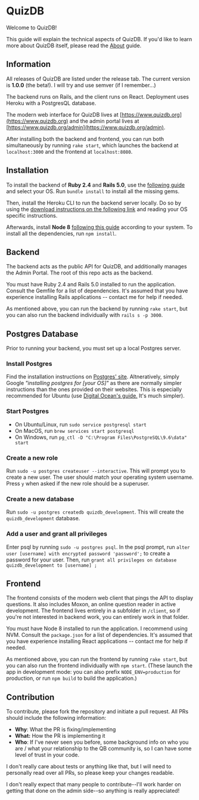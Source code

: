 # QuizDB

Welcome to QuizDB!

This guide will explain the technical aspects of QuizDB. If you'd like to learn more about QuizDB itself, please read the [About](https://www.quizdb.org/about) guide.

## Information

All releases of QuizDB are listed under the release tab. The current version is **1.0.0** (the beta!). I will try and use semver (if I remember...)

The backend runs on Rails, and the client runs on React. Deployment uses Heroku with a PostgresQL database.

The modern web interface for QuizDB lives at [https://www.quizdb.org](https://www.quizdb.org) and the admin portal lives at [https://www.quizdb.org/admin](https://www.quizdb.org/admin).

After installing both the backend and frontend, you can run both simultaneously by running `rake start`, which launches the backend at `localhost:3000` and the frontend at `localhost:8080`.

## Installation

To install the backend of **Ruby 2.4** and **Rails 5.0**, use the [following guide](https://gorails.com/setup/ubuntu/16.04) and select your OS. Run `bundle install` to install all the missing gems.

Then, install the Heroku CLI to run the backend server locally. Do so by using the [download instructions on the following link](https://devcenter.heroku.com/articles/heroku-cli) and reading your OS specific instructions.

Afterwards, install **Node 8** [following this guide](https://nodejs.org/en/download/package-manager/#nvm) according to your system. To install all the dependencies, run `npm install`.

## Backend

The backend acts as the public API for QuizDB, and additionally manages the Admin Portal. The root of this repo acts as the backend.

You must have Ruby 2.4 and Rails 5.0 installed to run the application. Consult the Gemfile for a list of dependencies. It's assumed that you have experience installing Rails applications -- contact me for help if needed.

As mentioned above, you can run the backend by running `rake start`, but you can also run the backend individually with `rails s -p 3000`.

## Postgres Database

Prior to running your backend, you must set up a local Postgres server.

### Install Postgres

Find the installation instructions on [Postgres' site](https://www.postgresql.org/download/). Altneratively, simply Google _"installing postgres for [your OS]"_ as there are normally simpler instructions than the ones provided on their websites. This is especially recommended for Ubuntu (use [Digital Ocean's guide.](https://www.digitalocean.com/community/tutorials/how-to-install-and-use-postgresql-on-ubuntu-18-04) It's much simpler).

### Start Postgres

- On Ubuntu/Linux, run `sudo service postgresql start`
- On MacOS, run `brew services start postgresql`
- On Windows, run `pg_ctl -D "C:\Program Files\PostgreSQL\9.6\data" start`

### Create a new role

Run `sudo -u postgres createuser --interactive`. This will prompt you to create a new user. The user should match your operating system username. Press `y` when asked if the new role should be a superuser.

### Create a new database

Run `sudo -u postgres createdb quizdb_development`.
This will create the `quizdb_development` database.

### Add a user and grant all privileges

Enter psql by running `sudo -u postgres psql`.
In the psql prompt, run `alter user [username] with encrypted password 'password';` to create a password for your user.
Then, run `grant all privileges on database quizdb_development to [username] ;`

## Frontend

The frontend consists of the modern web client that pings the API to display questions. It also includes Moxon, an online question reader in active development. The frontend lives entirely in a subfolder in `/client`, so if you're not interested in backend work, you can entirely work in that folder.

You must have Node 8 installed to run the application. I recommend using NVM. Consult the `package.json` for a list of dependencies. It's assumed that you have experience installing React applications -- contact me for help if needed.

As mentioned above, you can run the frontend by running `rake start`, but you can also run the frontend individually with `npm start`. (These launch the app in development mode: you can also prefix `NODE_ENV=production` for production, or run `npm build` to build the application.)

## Contribution

To contribute, please fork the repository and initiate a pull request. All PRs should include the following information:

- **Why**: What the PR is fixing/implementing
- **What:** How the PR is implementing it
- **Who**: If I've never seen you before, some background info on who you are / what your relationship to the QB community is, so I can have some level of trust in your code.

I don't really care about tests or anything like that, but I will need to personally read over all PRs, so please keep your changes readable.

I don't really expect that many people to contribute--I'll work harder on getting that done on the admin side--so anything is really appreciated!
